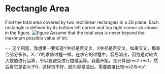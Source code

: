 Rectangle Area
==
Find the total area covered by two rectilinear rectangles in a 2D plane.
Each rectangle is defined by its bottom left corner and top right corner as shown in the figure.
![figure](https://leetcode.com/static/images/problemset/rectangle_area.png)
Assume that the total area is never beyond the maximum possible value of int.

==
这个问题，我想第一要知道Y坐标是否交叉，X坐标是否交叉，如果交叉，那重合部分多长。X／Y的求值过程一样。在求它的过程中，容易溢出，因为是对较大大数值进行运算，所以要避免进行加减运算。我最开始，先计算出res2-res1，然后看它是否大于0，这样很不好，因为容易溢出。需要直接比较res2与res1.
